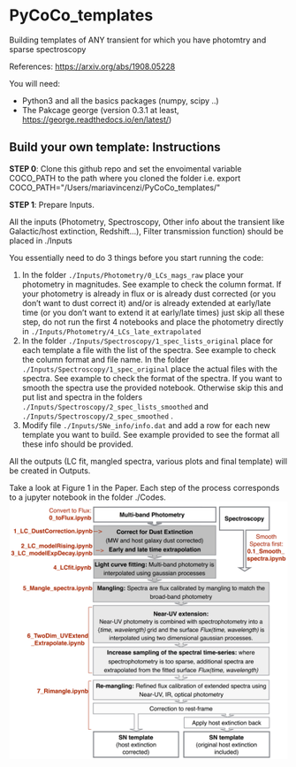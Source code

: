 # PyCoCo_templates
Building templates of ANY transient for which you have photomtry and sparse spectroscopy

References: https://arxiv.org/abs/1908.05228

You will need:
- Python3 and all the basics packages (numpy, scipy ..)
- The Pakcage george (version 0.3.1 at least, https://george.readthedocs.io/en/latest/)
## Build your own template: Instructions

**STEP 0**: Clone this github repo and set the envoimental variable COCO_PATH to the path where you cloned the folder
i.e. export COCO_PATH="/Users/mariavincenzi/PyCoCo_templates/"

**STEP 1**: Prepare Inputs.

All the inputs (Photometry, Spectroscopy, Other info about the transient like Galactic/host extinction, Redshift...), Filter transmission function) should be placed in ./Inputs

You essentially need to do 3 things before you start running the code:

1) In the folder `./Inputs/Photometry/0_LCs_mags_raw` place your photometry in magnitudes. See example to check the column format. If your photometry is already in flux or is already dust corrected (or you don’t want to dust correct it) and/or is already extended at early/late time (or you don’t want to extend it at early/late times) just skip all these step, do not run the first 4 notebooks and place the photometry directly in `./Inputs/Photometry/4_LCs_late_extrapolated`
2) In the folder `./Inputs/Spectroscopy/1_spec_lists_original` place for each template a file with the list of the spectra. See example to check the column format and file name. In the folder `./Inputs/Spectroscopy/1_spec_original` place the actual files with the spectra. See example to check the format of the spectra. If you want to smooth the spectra use the provided notebook. Otherwise skip this and put list and spectra in the folders `./Inputs/Spectroscopy/2_spec_lists_smoothed` and `./Inputs/Spectroscopy/2_spec_smoothed` .
3) Modify file `./Inputs/SNe_info/info.dat` and add a row for each new template you want to build.
See example provided to see the format all these info should be provided.

All the outputs (LC fit, mangled spectra, various plots and final template) will be created in Outputs.

Take a look at Figure 1 in the Paper.
Each step of the process corresponds to a jupyter notebook in the folder ./Codes.
![Imgur](pycoco_code_structure.png)

